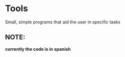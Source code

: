 # Tools
Small, simple programs that aid the user in specific tasks 

## NOTE: 
**currently the code is in spanish**
